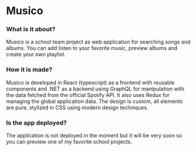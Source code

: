 # Musico

### What is it about?
Musico is a school team project as web application for searching songs and albums. You can add listen to your favorite music, preview albums and create your own playlist.

### How it is made?
Musico is developed in React (typescript) as a frontend with reusable components and .NET as a backend using GraphQL for manipulation with the data fetched from the official Spotify API. It also uses Redux for managing the global application data. The design is custom, all elements are pure, stylized in CSS using modern design techniques. 

### Is the app deployed?
The application is not deployed in the moment but it will be very soon so you can preview one of my favorite school projects.
